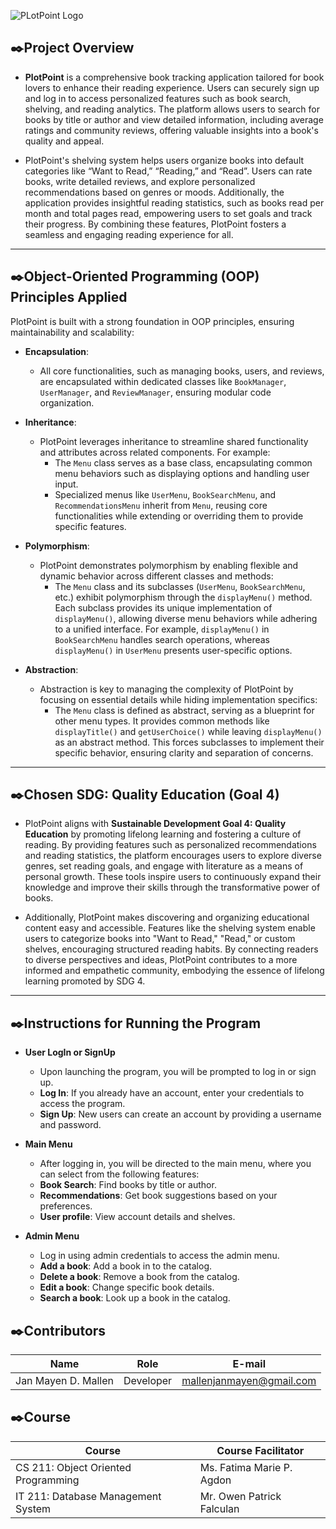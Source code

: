 
![PLotPoint Logo](https://github.com/user-attachments/assets/8cb6932e-145a-4bbd-a4de-3cab7127c2a2)



## ✒️Project Overview

- **PlotPoint** is a comprehensive book tracking application tailored for book lovers to enhance their reading experience. Users can securely sign up and log in to access personalized features such as book search, shelving, and reading analytics. The platform allows users to search for books by title or author and view detailed information, including average ratings and community reviews, offering valuable insights into a book's quality and appeal.

- PlotPoint's shelving system helps users organize books into default categories like “Want to Read,” “Reading,” and “Read”. Users can rate books, write detailed reviews, and explore personalized recommendations based on genres or moods. Additionally, the application provides insightful reading statistics, such as books read per month and total pages read, empowering users to set goals and track their progress. By combining these features, PlotPoint fosters a seamless and engaging reading experience for all.

---

## ✒️Object-Oriented Programming (OOP) Principles Applied
PlotPoint is built with a strong foundation in OOP principles, ensuring maintainability and scalability:
- **Encapsulation**:  
  - All core functionalities, such as managing books, users, and reviews, are encapsulated within dedicated classes like `BookManager`, `UserManager`, and `ReviewManager`, ensuring modular code organization.

- **Inheritance**:  
  - PlotPoint leverages inheritance to streamline shared functionality and attributes across related components. For example:
    - The `Menu` class serves as a base class, encapsulating common menu behaviors such as displaying options and handling user input.
    - Specialized menus like `UserMenu`, `BookSearchMenu`, and `RecommendationsMenu` inherit from `Menu`, reusing core functionalities while extending or overriding them to provide specific features.
      
- **Polymorphism**:  
  - PlotPoint demonstrates polymorphism by enabling flexible and dynamic behavior across different classes and methods:
      - The `Menu` class and its subclasses (`UserMenu`, `BookSearchMenu`, etc.) exhibit polymorphism through the `displayMenu()` method. Each subclass provides its unique implementation of `displayMenu()`, allowing diverse menu behaviors while adhering to a unified interface. For example, `displayMenu()` in `BookSearchMenu` handles search operations, whereas `displayMenu()` in `UserMenu` presents user-specific options.

- **Abstraction**:
    - Abstraction is key to managing the complexity of PlotPoint by focusing on essential details while hiding implementation specifics:
      - The `Menu` class is defined as abstract, serving as a blueprint for other menu types. It provides common methods like `displayTitle()` and `getUserChoice()` while leaving `displayMenu()` as an abstract method. This forces subclasses to implement their specific behavior, ensuring clarity and separation of concerns.  
  
---

## ✒️Chosen SDG: Quality Education (Goal 4)

- PlotPoint aligns with **Sustainable Development Goal 4: Quality Education** by promoting lifelong learning and fostering a culture of reading. By providing features such as personalized recommendations and reading statistics, the platform encourages users to explore diverse genres, set reading goals, and engage with literature as a means of personal growth. These tools inspire users to continuously expand their knowledge and improve their skills through the transformative power of books.

- Additionally, PlotPoint makes discovering and organizing educational content easy and accessible. Features like the shelving system enable users to categorize books into "Want to Read," "Read," or custom shelves, encouraging structured reading habits. By connecting readers to diverse perspectives and ideas, PlotPoint contributes to a more informed and empathetic community, embodying the essence of lifelong learning promoted by SDG 4.

---

## ✒️Instructions for Running the Program
- **User LogIn or SignUp**
  - Upon launching the program, you will be prompted to log in or sign up.
  - **Log In**: If you already have an account, enter your credentials to access the program.
  - **Sign Up**: New users can create an account by providing a username and password.

- **Main Menu**
  - After logging in, you will be directed to the main menu, where you can select from the following features:
  - **Book Search**: Find books by title or author.
  - **Recommendations**: Get book suggestions based on your preferences.
  - **User profile**: View account details and shelves.

- **Admin Menu**
  - Log in using admin credentials to access the admin menu.
  - **Add a book**: Add a book in to the catalog.
  - **Delete a book**: Remove a book from the catalog.
  - **Edit a book**: Change specific book details.
  - **Search a book**: Look up a book in the catalog.

## ✒️Contributors
  | Name | Role | E-mail |
  | --- | --- | --- |
  | Jan Mayen D. Mallen | Developer | mallenjanmayen@gmail.com |

## ✒️Course 
  | Course | Course Facilitator |
  | --- | --- |
  | CS 211: Object Oriented Programming | Ms. Fatima Marie P. Agdon |
  |  IT 211: Database Management System | Mr. Owen Patrick Falculan | 
